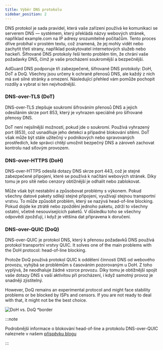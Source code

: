 ```yaml
---
title: Výběr DNS protokolu
sidebar_position: 2
---
```


DNS protokol je sada pravidel, která vaše zařízení používá ke komunikaci se serverem DNS — systémem, který překládá názvy webových stránek, například example.com na IP adresy srozumitelné počítačům. Tento proces dříve probíhal v prostém textu, což znamená, že jej mohly vidět nebo zachytit třetí strany, například poskytovatel internetových služeb nebo hackeři. Šifrované DNS protokoly řeší tento problém tím, že chrání vaše požadavky DNS, čímž je vaše procházení soukromější a bezpečnější.

AdGuard DNS podporuje tři zabezpečené, šifrované DNS protokoly: DoH, DoT a DoQ. Všechny jsou určeny k ochraně přenosů DNS, ale každý z nich má své silné stránky a omezení. Následující přehled vám pomůže pochopit rozdíly a vybrat si ten nejvhodnější.

### DNS-over-TLS (DoT)

DNS-over-TLS zlepšuje soukromí šifrováním přenosů DNS a jejich odesíláním skrze port 853, který je vyhrazen speciálně pro šifrované přenosy DNS.

DoT není nejsilnější možností, pokud jde o soukromí. Používá vyhrazený port (853), což usnadňuje jeho detekci a případné blokování sítěmi. DoT však může být stále užitečný v podnikových nebo spravovaných prostředích, kde správci chtějí umožnit bezpečný DNS a zároveň zachovat kontrolu nad síťovým provozem.

### DNS-over-HTTPS (DoH)

DNS-over-HTTPS odesílá dotazy DNS skrze port 443, což je stejné zabezpečené připojení, které se používá k načítání webových stránek. Díky tomu je pro sítě nebo cenzory obtížnější je odhalit nebo zablokovat.

Může však být nestabilní a způsobovat problémy s výkonem. Pokud všechny datové pakety sdílejí stejné připojení, využívají stejnou transportní vrstvu. To může způsobit problém, který se nazývá head-of-line blocking. Pokud dojde ke ztrátě nebo zpoždění jednoho paketu, zdrží to všechny ostatní, včetně nesouvisejících paketů. V důsledku toho se všechny odpovědi zpožďují, i když je většina dat připravena k doručení.

### DNS-over-QUIC (DoQ)

DNS-over-QUIC je protokol DNS, který k přenosu požadavků DNS používá protokol transportní vrstvy QUIC. It solves one of the main problems with the DoH protocol: head-of-line blocking.

Protože DoQ používá protokol QUIC k oddělení činnosti DNS od webového provozu, vyhýbá se problémům s časováním pozorovaným u DoH. Z toho vyplývá, že neodhaluje žádné vzorce provozu. Díky tomu je obtížnější spojit vaše dotazy DNS s vaší aktivitou při procházení, i když samotný provoz je snadněji zjistitelný.

However, DoQ remains an experimental protocol and might face stability problems or be blocked by ISPs and censors. If you are not ready to deal with that, it might not be the best choice.

![DoH vs. DoQ \*border](https://cdn.adtidy.org/blog/new/gy178dohdoq.jpg)

:::note

Podrobnější informace o blokování head-of-line a protokolu DNS-over-QUIC naleznete v našem [příspěvku blogu](https://adguard-dns.io/en/blog/dns-over-quic.html)

:::
